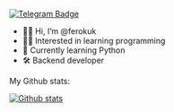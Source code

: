[![Telegram Badge](https://img.shields.io/badge/-ferokuk-blue?style=social&logo=telegram&link=https://t.me/ferokuk)](https://t.me/ferokuk) <p align='left'>  
  
- 👋🏼 Hi, I’m @ferokuk
- ✌🏼 Interested in learning programming
- 🐍 Currently learning Python  
- 🛠 Backend developer
  
My Github stats:
  
[![Github stats](https://github-readme-stats.vercel.app/api?username=ferokuk&show_icons=true&include_all_commits=true)]()
<!---
ferokuk/ferokuk is a ✨ special ✨ repository because its `README.md` (this file) appears on your GitHub profile.
You can click the Preview link to take a look at your changes.
--->
